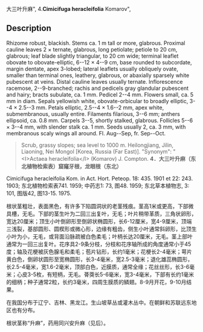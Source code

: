 大三叶升麻",
4.**Cimicifuga heracleifolia** Komarov",

## Description
Rhizome robust, blackish. Stems ca. 1 m tall or more, glabrous. Proximal cauline leaves 2 × ternate, glabrous, long petiolate; petiole to 20 cm, glabrous; leaf blade slightly triangular, to 20 cm wide; terminal leaflet obovate to obovate-elliptic, 6--12 × 4--9 cm, base rounded to subcordate, margin dentate, apex 3-lobed; lateral leaflets usually obliquely ovate, smaller than terminal ones, leathery, glabrous, or abaxially sparsely white pubescent at veins. Distal cauline leaves usually ternate. Inflorescence racemose, 2--9-branched; rachis and pedicels gray glandular pubescent and hairy; bracts subulate, ca. 1 mm. Pedicel 2--4 mm. Flowers small, ca. 5 mm in diam. Sepals yellowish white, obovate-orbicular to broadly elliptic, 3--4 × 2.5--3 mm. Petals elliptic, 2.5--4 × 1.6--2 mm, apex white, submembranous, usually entire. Filaments filarious, 3--6 mm; anthers ellipsoid, ca. 0.8 mm. Carpels 3--5, shortly stalked, glabrous. Follicles 5--6 × 3--4 mm, with slender stalk ca. 1 mm. Seeds usually 2, ca. 3 mm, with membranous scaly wings all around. Fl. Aug--Sep, fr. Sep--Oct.

> Scrub, grassy slopes; sea level to 1000 m. Heilongjiang, Jilin, Liaoning, Nei Mongol [Korea, Russia (Far East)].
  "Synonym": "&lt;I&gt;Actaea heracleifolia&lt;/I&gt; (Komarov) J. Compton.
**4．大三叶升麻（东北植物检索表）窟窿牙根，龙眼根（东北）**

Cimicifuga heracleifolia Kom. in Act. Hort. Peteop. 18: 435. 1901 et 22: 243. 1903; 东北植物检索表741. 1959; 中药志1: 73, 图48. 1959; 东北草本植物志, 3: 101, 图版42, 图13-15. 1975.

根状茎粗壮，表面黑色，有许多下陷圆洞状的老茎残痕。茎高1米或更高，下部微具槽，无毛。下部的茎生叶为二回三出复叶，无毛；叶片稍带革质，三角状卵形，宽达20厘米；顶生小叶倒卵形至倒卵状椭圆形，长6-12厘米，宽4-9厘米，顶端三浅裂，基部圆形、圆楔形或微心形，边缘有粗齿，侧生小叶通常斜卵形，比顶生小叶为小，无毛，或背面沿脉疏被白色柔毛；叶柄长达20厘米，无毛。茎上部叶通常为一回三出复叶。花序具2-9条分枝，分枝和花序轴所成的角度通常小于45度；轴及花梗被灰色腺毛和柔毛；苞片钻形，长约1毫米；花梗长2-4毫米；萼片黄白色，倒卵状圆形至宽椭圆形，长3-4毫米，宽2.5-3毫米；退化雄蕊椭圆形，长2.5-4毫米，宽1.6-2毫米，顶部白色，近膜质，通常全缘；花丝丝形，长3-6毫米；心皮3-5枚，有短柄，无毛。蓇葖长5-6毫米，宽3-4毫米，下部有长约1毫米的细柄；种子通常2粒，长约3毫米，四周生膜质的鳞翅。8-9月开花，9-10月结果。

在我国分布于辽宁、吉林、黑龙江。生山坡草丛或灌木丛中。在朝鲜和苏联远东地区也有分布。

根状茎称“升麻”，药用同兴安升麻（见后）。
